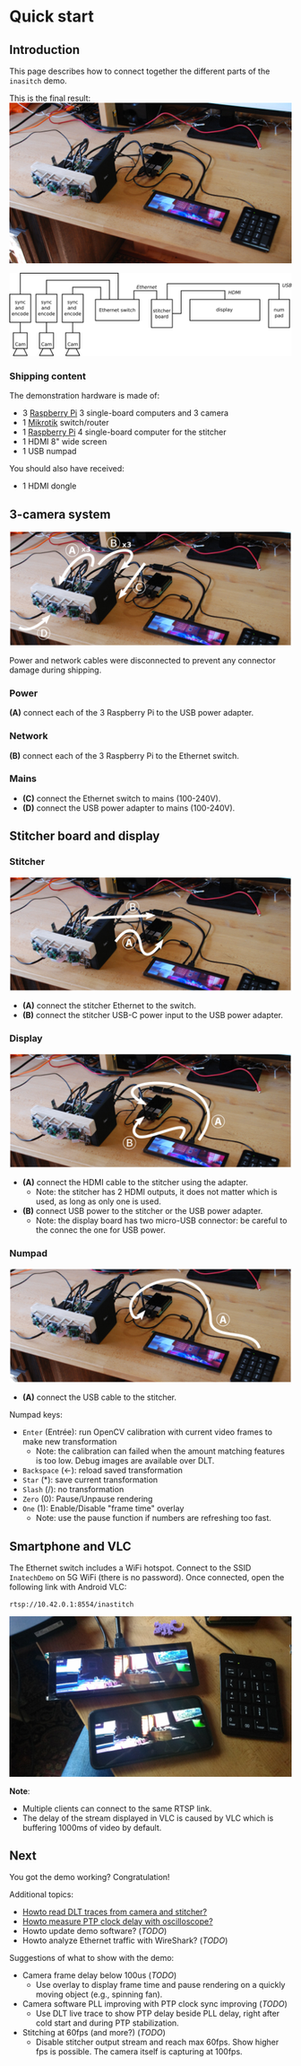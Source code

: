 # Quick start
## Introduction
This page describes how to connect together the different parts of the ``inasitch`` demo.

This is the final result:
![](pics/overview.jpg)

![](pics/block_diag.png)

### Shipping content
The demonstration hardware is made of:
 - 3 [Raspberry Pi](https://www.raspberrypi.org) 3 single-board computers and 3 camera
 - 1 [Mikrotik](https://mikrotik.com) switch/router
 - 1 [Raspberry Pi](https://www.raspberrypi.org) 4 single-board computer for the stitcher
 - 1 HDMI 8" wide screen
 - 1 USB numpad

You should also have received:
 - 1 HDMI dongle

## 3-camera system

![](pics/overview1.jpg)

Power and network cables were disconnected to prevent any connector damage during shipping.

### Power
**(A)** connect each of the 3 Raspberry Pi to the USB power adapter.

### Network
**(B)** connect each of the 3 Raspberry Pi to the Ethernet switch.

### Mains
- **(C)** connect the Ethernet switch to mains (100-240V).
- **(D)** connect the USB power adapter to mains (100-240V).

## Stitcher board and display
### Stitcher
![](pics/overview2.jpg)

- **(A)** connect the stitcher Ethernet to the switch.
- **(B)** connect the stitcher USB-C power input to the USB power adapter.

### Display
![](pics/overview3.jpg)

- **(A)** connect the HDMI cable to the stitcher using the adapter.
  - Note: the stitcher has 2 HDMI outputs, it does not matter which is used, as long as only one is used.
- **(B)** connect USB power to the stitcher or the USB power adapter.
  - Note: the display board has two micro-USB connector: be careful to the connec the one for USB power.

### Numpad
![](pics/overview4.jpg)

 - **(A)** connect the USB cable to the stitcher.

Numpad keys:
 - ``Enter`` (Entrée): run OpenCV calibration with current video frames to make new transformation
   - Note: the calibration can failed when the amount matching features is too low. Debug images are available over DLT.
 - ``Backspace`` (<-): reload saved transformation
 - ``Star`` (\*): save current transformation
 - ``Slash`` (/): no transformation
 - ``Zero`` (0): Pause/Unpause rendering
 - ``One`` (1): Enable/Disable "frame time" overlay
   - Note: use the pause function if numbers are refreshing too fast.

## Smartphone and VLC
The Ethernet switch includes a WiFi hotspot. Connect to the SSID ``InatechDemo`` on 5G WiFi (there is no password). Once connected, open the following link with Android VLC:

    rtsp://10.42.0.1:8554/inastitch

![](pics/android_vlc.jpg)

**Note**:
 - Multiple clients can connect to the same RTSP link.
 - The delay of the stream displayed in VLC is caused by VLC which is buffering 1000ms of video by default.

## Next
You got the demo working? Congratulation!

Additional topics:
 - [Howto read DLT traces from camera and stitcher?](../howto/dlt/)
 - [Howto measure PTP clock delay with oscilloscope?](../howto/oscilloscope_and_ptp/)
 - Howto update demo software? (*TODO*)
 - Howto analyze Ethernet traffic with WireShark? (*TODO*)

Suggestions of what to show with the demo:
 - Camera frame delay below 100us (*TODO*)
   - Use overlay to display frame time and pause rendering on a quickly moving object (e.g., spinning fan).
 - Camera software PLL improving with PTP clock sync improving (*TODO*)
   - Use DLT live trace to show PTP delay beside PLL delay, right after cold start and during PTP stabilization.
 - Stitching at 60fps (and more?) (*TODO*)
   - Disable stitcher output stream and reach max 60fps. Show higher fps is possible. The camera itself is capturing at 100fps.
 
